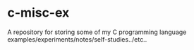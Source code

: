 # c-misc-ex
A repository for storing some of my C programming language examples/experiments/notes/self-studies../etc..
